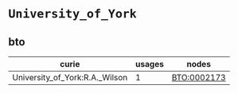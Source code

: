 # `University_of_York`

## bto

| curie                          |   usages | nodes                                             |
|--------------------------------|----------|---------------------------------------------------|
| University_of_York:R.A._Wilson |        1 | [BTO:0002173](https://bioregistry.io/BTO:0002173) |

